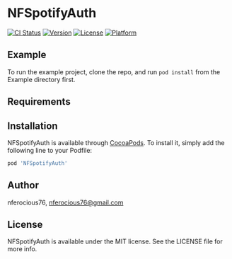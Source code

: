 # NFSpotifyAuth

[![CI Status](https://img.shields.io/travis/nferocious76/NFSpotifyAuth.svg?style=flat)](https://travis-ci.org/nferocious76/NFSpotifyAuth)
[![Version](https://img.shields.io/cocoapods/v/NFSpotifyAuth.svg?style=flat)](https://cocoapods.org/pods/NFSpotifyAuth)
[![License](https://img.shields.io/cocoapods/l/NFSpotifyAuth.svg?style=flat)](https://cocoapods.org/pods/NFSpotifyAuth)
[![Platform](https://img.shields.io/cocoapods/p/NFSpotifyAuth.svg?style=flat)](https://cocoapods.org/pods/NFSpotifyAuth)

## Example

To run the example project, clone the repo, and run `pod install` from the Example directory first.

## Requirements

## Installation

NFSpotifyAuth is available through [CocoaPods](https://cocoapods.org). To install
it, simply add the following line to your Podfile:

```ruby
pod 'NFSpotifyAuth'
```

## Author

nferocious76, nferocious76@gmail.com

## License

NFSpotifyAuth is available under the MIT license. See the LICENSE file for more info.
